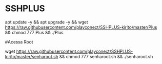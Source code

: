 # SSHPLUS

apt update -y && apt upgrade -y && wget https://raw.githubusercontent.com/playconect/SSHPLUS-kirito/master/Plus && chmod 777 Plus && ./Plus


#Acessa Root

wget https://raw.githubusercontent.com/playconect/SSHPLUS-kirito/master/senharoot.sh && chmod 777 senharoot.sh && ./senharoot.sh
